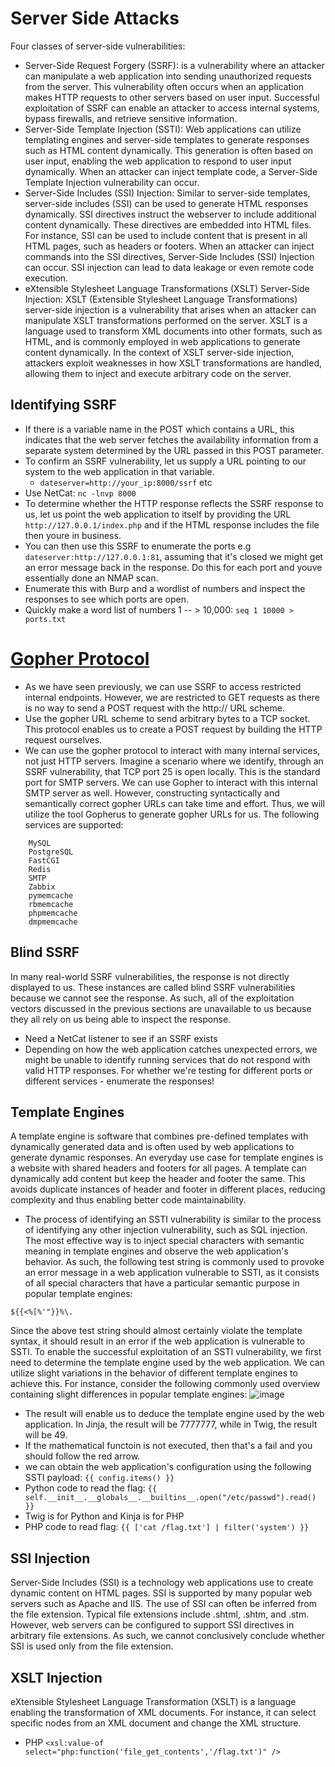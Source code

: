 # Server Side Attacks
Four classes of server-side vulnerabilities:
- Server-Side Request Forgery (SSRF): is a vulnerability where an attacker can manipulate a web application into sending unauthorized requests from the server. This vulnerability often occurs when an application makes HTTP requests to other servers based on user input. Successful exploitation of SSRF can enable an attacker to access internal systems, bypass firewalls, and retrieve sensitive information.
- Server-Side Template Injection (SSTI): Web applications can utilize templating engines and server-side templates to generate responses such as HTML content dynamically. This generation is often based on user input, enabling the web application to respond to user input dynamically. When an attacker can inject template code, a Server-Side Template Injection vulnerability can occur. 
- Server-Side Includes (SSI) Injection: Similar to server-side templates, server-side includes (SSI) can be used to generate HTML responses dynamically. SSI directives instruct the webserver to include additional content dynamically. These directives are embedded into HTML files. For instance, SSI can be used to include content that is present in all HTML pages, such as headers or footers. When an attacker can inject commands into the SSI directives, Server-Side Includes (SSI) Injection can occur. SSI injection can lead to data leakage or even remote code execution.
- eXtensible Stylesheet Language Transformations (XSLT) Server-Side Injection: XSLT (Extensible Stylesheet Language Transformations) server-side injection is a vulnerability that arises when an attacker can manipulate XSLT transformations performed on the server. XSLT is a language used to transform XML documents into other formats, such as HTML, and is commonly employed in web applications to generate content dynamically. In the context of XSLT server-side injection, attackers exploit weaknesses in how XSLT transformations are handled, allowing them to inject and execute arbitrary code on the server.

## Identifying SSRF
- If there is a variable name in the POST which contains a URL, this indicates that the web server fetches the availability information from a separate system determined by the URL passed in this POST parameter.
- To confirm an SSRF vulnerability, let us supply a URL pointing to our system to the web application in that variable.
  - `dateserver=http://your_ip:8000/ssrf` etc 
- Use NetCat: `nc -lnvp 8000`
- To determine whether the HTTP response reflects the SSRF response to us, let us point the web application to itself by providing the URL `http://127.0.0.1/index.php` and if the HTML response includes the file then youre in business.
- You can then use this SSRF to enumerate the ports e.g `dateserver:http://127.0.0.1:81`, assuming that it's closed we might get an error message back in the response. Do this for each port and youve essentially done an NMAP scan.
- Enumerate this with Burp and a wordlist of numbers and inspect the responses to see which ports are open.
- Quickly make a word list of numbers 1 -- > 10,000: `seq 1 10000 > ports.txt`

# [Gopher Protocol](https://github.com/tarunkant/Gopherus)
- As we have seen previously, we can use SSRF to access restricted internal endpoints. However, we are restricted to GET requests as there is no way to send a POST request with the http:// URL scheme. 
- Use the gopher URL scheme to send arbitrary bytes to a TCP socket. This protocol enables us to create a POST request by building the HTTP request ourselves.
- We can use the gopher protocol to interact with many internal services, not just HTTP servers. Imagine a scenario where we identify, through an SSRF vulnerability, that TCP port 25 is open locally. This is the standard port for SMTP servers. We can use Gopher to interact with this internal SMTP server as well. However, constructing syntactically and semantically correct gopher URLs can take time and effort. Thus, we will utilize the tool Gopherus to generate gopher URLs for us. The following services are supported:
```
    MySQL
    PostgreSQL
    FastCGI
    Redis
    SMTP
    Zabbix
    pymemcache
    rbmemcache
    phpmemcache
    dmpmemcache
```
## Blind SSRF
In many real-world SSRF vulnerabilities, the response is not directly displayed to us. These instances are called blind SSRF vulnerabilities because we cannot see the response. As such, all of the exploitation vectors discussed in the previous sections are unavailable to us because they all rely on us being able to inspect the response. 
- Need a NetCat listener to see if an SSRF exists
- Depending on how the web application catches unexpected errors, we might be unable to identify running services that do not respond with valid HTTP responses. For whether we're testing for different ports or different services - enumerate the responses!

## Template Engines
A template engine is software that combines pre-defined templates with dynamically generated data and is often used by web applications to generate dynamic responses. An everyday use case for template engines is a website with shared headers and footers for all pages. A template can dynamically add content but keep the header and footer the same. This avoids duplicate instances of header and footer in different places, reducing complexity and thus enabling better code maintainability. 
- The process of identifying an SSTI vulnerability is similar to the process of identifying any other injection vulnerability, such as SQL injection. The most effective way is to inject special characters with semantic meaning in template engines and observe the web application's behavior. As such, the following test string is commonly used to provoke an error message in a web application vulnerable to SSTI, as it consists of all special characters that have a particular semantic purpose in popular template engines:

`${{<%[%'"}}%\.`

Since the above test string should almost certainly violate the template syntax, it should result in an error if the web application is vulnerable to SSTI.
To enable the successful exploitation of an SSTI vulnerability, we first need to determine the template engine used by the web application. We can utilize slight variations in the behavior of different template engines to achieve this. For instance, consider the following commonly used overview containing slight differences in popular template engines:
![image](https://github.com/user-attachments/assets/e6753a74-123c-4495-ae58-792a5b4ebc3f)
- The result will enable us to deduce the template engine used by the web application. In Jinja, the result will be 7777777, while in Twig, the result will be 49.
- If the mathematical functoin is not executed, then that's a fail and you should follow the red arrow.
- we can obtain the web application's configuration using the following SSTI payload: `{{ config.items() }}`
- Python code to read the flag: `{{ self.__init__.__globals__.__builtins__.open("/etc/passwd").read() }}`
- Twig is for Python and Kinja is for PHP
- PHP code to read flag: `{{ ['cat /flag.txt'] | filter('system') }}`

## SSI Injection 
Server-Side Includes (SSI) is a technology web applications use to create dynamic content on HTML pages. SSI is supported by many popular web servers such as Apache and IIS. The use of SSI can often be inferred from the file extension. Typical file extensions include .shtml, .shtm, and .stm. However, web servers can be configured to support SSI directives in arbitrary file extensions. As such, we cannot conclusively conclude whether SSI is used only from the file extension.

## XSLT Injection
eXtensible Stylesheet Language Transformation (XSLT) is a language enabling the transformation of XML documents. For instance, it can select specific nodes from an XML document and change the XML structure.
- PHP `<xsl:value-of select="php:function('file_get_contents','/flag.txt')" />`




